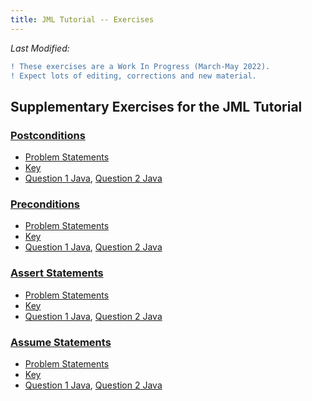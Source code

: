 ```yaml
---
title: JML Tutorial -- Exercises
---
```

<i>Last Modified: <script type="text/javascript"> document.write(new Date(document.lastModified).toUTCString())</script></i>

```diff
! These exercises are a Work In Progress (March-May 2022).
! Expect lots of editing, corrections and new material.
```

## Supplementary Exercises for the JML Tutorial

### [Postconditions](PostConEx.md)
+ [Problem Statements](PostConEx.md)
+ [Key](PostConExKey.md) 
+ [Question 1 Java](PostconditionExample1.java), [Question 2 Java](PostconditionExample2.java)

### [Preconditions](PreConEx.md)
+ [Problem Statements](PreConEx.md)
+ [Key](PreConExKey.md)
+ [Question 1 Java](PreconditionExample1.java), [Question 2 Java](PreconditionExample2.java)

### [Assert Statements](AssertEx.md)
+ [Problem Statements](AssertEx.md)
+ [Key](AssertExKey.md)
+ [Question 1 Java](AssertExample1.java), [Question 2 Java](AssertExample2.java)

### [Assume Statements](AssertEx.md)
+ [Problem Statements](AssumeEx.md)
+ [Key](AssumeExKey.md)
+ [Question 1 Java](AssumeExample1.java), [Question 2 Java](AssumeExample2.java)
